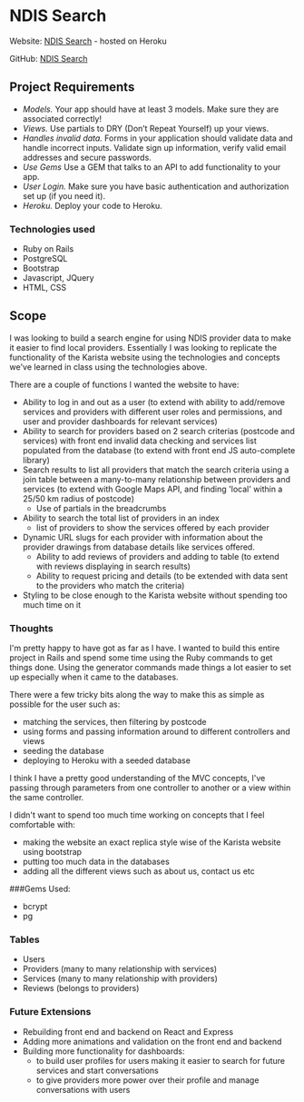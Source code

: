 # NDIS Search

Website: [NDIS Search](https://grim-moonlight-28048.herokuapp.com) - hosted on Heroku

GitHub: [NDIS Search](https://github.com/RGhadamian/GA-Full-Stack-Project) 
 
## Project Requirements
- *Models.* Your app should have at least 3 models. Make sure they are associated correctly!
- *Views.* Use partials to DRY (Don’t Repeat Yourself) up your views.
- *Handles invalid data.* Forms in your application should validate data and handle incorrect inputs. Validate sign up information, verify valid email addresses and secure passwords.
- *Use Gems* Use a GEM that talks to an API to add functionality to your app.
-  *User Login.* Make sure you have basic authentication and authorization set up (if you need it).
-  *Heroku.* Deploy your code to Heroku.

### Technologies used
- Ruby on Rails
- PostgreSQL
- Bootstrap
- Javascript, JQuery
- HTML, CSS

## Scope
I was looking to build a search engine for using NDIS provider data to make it easier to find local providers. Essentially I was looking to replicate the functionality of the Karista website using the technologies and concepts we've learned in class using the technologies above. 

There are a couple of functions I wanted the website to have:
- Ability to log in and out as a user (to extend with ability to add/remove services and providers with different user roles and permissions, and user and provider dashboards for relevant services)
- Ability to search for providers based on 2 search criterias (postcode and services) with front end invalid data checking and services list populated from the database (to extend with front end JS auto-complete library)
- Search results to list all providers that match the search criteria using a join table between a many-to-many relationship between providers and services (to extend with Google Maps API, and finding 'local' within a 25/50 km radius of postcode)
    - Use of partials in the breadcrumbs   
- Ability to search the total list of providers in an index
    - list of providers to show the services offered by each provider
- Dynamic URL slugs for each provider with information about the provider drawings from database details like services offered. 
    - Ability to add reviews of providers and adding to table (to extend with reviews displaying in search results)
    - Ability to request pricing and details (to be extended with data sent to the providers who match the criteria)
- Styling to be close enough to the Karista website without spending too much time on it

### Thoughts
I'm pretty happy to have got as far as I have. I wanted to build this entire project in Rails and spend some time using the Ruby commands to get things done. Using the generator commands made things a lot easier to set up especially when it came to the databases. 

There were a few tricky bits along the way to make this as simple as possible for the user such as:
 - matching the services, then filtering by postcode
 - using forms and passing information around to different controllers and views
 - seeding the database
 - deploying to Heroku with a seeded database

I think I have a pretty good understanding of the MVC concepts, I've passing through parameters from one controller to another or a view within the same controller.

I didn't want to spend too much time working on concepts that I feel comfortable with: 
 - making the website an exact replica style wise of the Karista website using bootstrap
 - putting too much data in the databases
 - adding all the different views such as about us, contact us etc  

###Gems Used:
- bcrypt
- pg

### Tables 
- Users
- Providers (many to many relationship with services)
- Services (many to many relationship with providers)
- Reviews (belongs to providers)

### Future Extensions
- Rebuilding front end and backend on React and Express
- Adding more animations and validation on the front end and backend
- Building more functionality for dashboards:
    - to build user profiles for users making it easier to search for future services and start conversations
    - to give providers more power over their profile and manage conversations with users 
